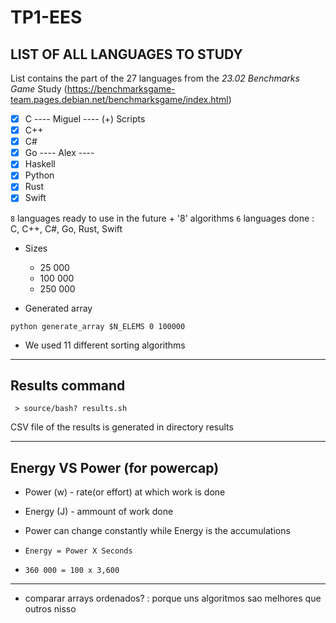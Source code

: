 # TP1-EES

## LIST OF ALL LANGUAGES TO STUDY

List contains the part of the 27 languages from the *23.02 Benchmarks Game* Study (https://benchmarksgame-team.pages.debian.net/benchmarksgame/index.html)

- [X] C ---- Miguel ---- (+) Scripts
- [X] C++ 
- [X] C#
- [X] Go ---- Alex ----
- [X] Haskell 
- [X] Python
- [X] Rust
- [X] Swift

`8` languages ready to use in the future + '8' algorithms
`6` languages done : C, C++, C#, Go, Rust, Swift


- Sizes

  - 25 000
  - 100 000
  - 250 000

- Generated array

`python generate_array $N_ELEMS 0 100000`


- We used 11 different sorting algorithms


------------

## Results command

```  > source/bash? results.sh ```

CSV file of the results is generated in directory results




---------------


## Energy VS Power (for powercap)


- Power (w) - rate(or effort) at which work is done  
- Energy (J) - ammount of work done
- Power can change constantly while Energy is the accumulations

- `Energy = Power X Seconds ` 


- `360 000 = 100 x 3,600`


--------------


- comparar arrays ordenados? : porque uns algoritmos sao melhores que outros nisso



